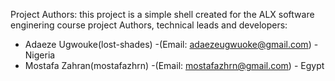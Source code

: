 Project Authors:
this project is a simple shell created for the ALX software enginering course
project Authors, technical leads and developers:
- Adaeze Ugwouke(lost-shades) -(Email: adaezeugwuoke@gmail.com) - Nigeria
- Mostafa Zahran(mostafazhrn) -(Email: mostafazhrn@gmail.com) - Egypt 
